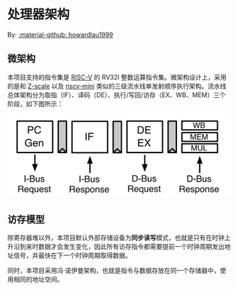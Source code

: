 # 处理器架构

By: [:material-github: howardlau1999](https://github.com/howardlau1999)

## 微架构

本项目支持的指令集是 [RISC-V](https://riscv.org/) 的 RV32I 整数运算指令集。微架构设计上，采用的是和 [Z-scale](https://github.com/ucb-bar/zscale) 以及 [riscv-mini](https://github.com/ucb-bar/riscv-mini) 类似的三级流水线单发射顺序执行架构。流水线总体架构分为取指（IF）、译码（DE）、执行/写回/访存（EX、WB、MEM）三个阶段，如下图所示：

![pipeline](images/pipeline.png)

## 访存模型

除寄存器堆以外，本项目默认外部存储设备为**同步读写**模式，也就是只有在时钟上升沿到来时数据才会发生变化，因此所有访存指令都需要提前一个时钟周期发出地址信号，并最快在下一个时钟周期取得数据。

同时，本项目采用冯·诺伊曼架构，也就是指令与数据存放在同一个存储器中，使用相同的地址空间。